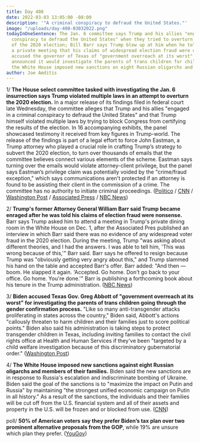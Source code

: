 ```yaml
---
title: Day 408
date: 2022-03-03 13:05:00 -08:00
description: '"A criminal conspiracy to defraud the United States."'
image: "/uploads/day-408-03032022.png"
todayInOneSentence: The Jan. 6 committee says Trump and his allies "engaged in a criminal
  conspiracy to defraud the United States" when they tried to overturn the results
  of the 2020 election; Bill Barr says Trump blew up at him when he told Trump during
  a private meeting that his claims of widespread election fraud were unfounded; Biden
  accused the governor of Texas of "government overreach at its worst" after Texas
  announced it would investigate the parents of trans children for child abuse; and
  the White House imposed new sanctions on eight Russian oligarchs and their families.
author: Joe Amditis
---
```


1/ **The House select committee tasked with investigating the Jan. 6 insurrection says Trump violated multiple laws in an attempt to overturn the 2020 election.** In a major release of its findings filed in federal court late Wednesday, the committee alleges that Trump and his allies "engaged in a criminal conspiracy to defraud the United States" and that Trump himself violated multiple laws by trying to block Congress from certifying the results of the election. In 16 accompanying exhibits, the panel showcased testimony it received from key figures in Trump-world. The release of the findings is part of a legal effort to force John Eastman, a Trump attorney who played a crucial role in crafting Trump’s strategy to subvert the 2020 election, to turn over thousands of emails that the committee believes connect various elements of the scheme. Eastman says turning over the emails would violate attorney-client privilege, but the panel says Eastman’s privilege claim was potentially voided by the "crime/fraud exception," which says communications aren't protected if an attorney is found to be assisting their client in the commission of a crime. The committee has no authority to initiate criminal proceedings. ([Politico](https://www.politico.com/news/2022/03/02/jan6-trump-obstruction-justice-00013440) / [CNN](https://www.cnn.com/2022/03/02/politics/trump-criminal-conspiracy-defraud-january-6-committee/index.html) / [Washington Post](https://www.washingtonpost.com/politics/2022/03/02/eastman-pence-trump-jan-6/) / [Associated Press](https://apnews.com/article/capitol-siege-crime-donald-trump-united-states-presidential-elections-d6f316446682ea36e85e2fc4e0581a87) / [NBC News](https://www.nbcnews.com/politics/donald-trump/jan-6-panel-argues-trump-was-involved-criminal-conspiracy-overturn-ele-rcna18465))

2/ **Trump's former Attorney General William Barr said Trump became enraged after he was told his claims of election fraud were nonsense.** Barr says Trump asked him to attend a meeting in Trump's private dining room in the White House on Dec. 1, after the Associated Pres published an interview in which Barr said there was no evidence of any widespread voter fraud in the 2020 election. During the meeting, Trump "was asking about different theories, and I had the answers. I was able to tell him, 'This was wrong because of this,'" Barr said. Barr says he offered to resign because Trump was "obviously getting very angry about this," and Trump slammed his hand on the table and accepted Barr's offer. Barr added: "And then — boom. He slapped it again. 'Accepted. Go home. Don't go back to your office. Go home. You're done.'" Barr is publishing a forthcoming book about his tenure in the Trump administration. ([NBC News](https://www.nbcnews.com/politics/donald-trump/former-ag-barr-said-trump-became-enraged-told-election-fraud-claims-no-rcna17750))

3/ **Biden accused Texas Gov. Greg Abbott of "government overreach at its worst" for investigating the parents of trans children going through the gender confirmation process.** "Like so many anti-transgender attacks proliferating in states across the country," Biden said, Abbott's actions "callously threaten to harm children and their families just to score political points." Biden also said his administration is taking steps to protect transgender children in Texas, including inviting families to contact  the civil rights office at Health and Human Services if they've been "targeted by a child welfare investigation because of this discriminatory gubernatorial order." ([Washington Post](https://www.washingtonpost.com/politics/2022/03/03/biden-abbott-children-transgender/))

4/ **The White House imposed new sanctions against eight Russian oligarchs and members of their families.** Biden said the new sanctions are in response to Russia's escalation and indiscriminate bombing of Ukraine. Biden said the goal of the sanctions is to "maximize the impact on Putin and Russia" by maintaining "the strongest unified economic campaign on Putin in all history." As a result of the sanctions, the individuals and their families will be cut off from the U.S. financial system and all of their assets and property in the U.S. will be frozen and or blocked from use. ([CNN](https://www.cnn.com/2022/03/03/politics/us-sanctions-on-russian-oligarchs/index.html))

poll/ **50% of American voters say they prefer Biden’s tax plan over two prominent alternative proposals from the GOP**, while 19% are unsure which plan they prefer. ([YouGov](https://today.yougov.com/topics/politics/articles-reports/2022/03/01/americans-tax-plan-biden-scott-cawthorn?utm_source=twitter))